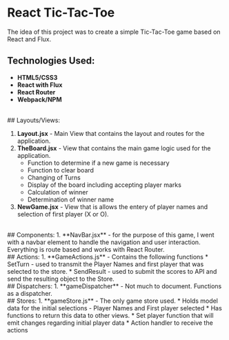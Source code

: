 # React Tic-Tac-Toe

The idea of this project was to create a simple Tic-Tac-Toe game based on React and Flux.

## Technologies Used:

* **HTML5/CSS3**
* **React with Flux**
* **React Router**
* **Webpack/NPM**

<br>
## Layouts/Views:

1. **Layout.jsx** - Main View that contains the layout and routes for the application.
2. **TheBoard.jsx** - View that contains the main game logic used for the application.
   * Function to determine if a new game is necessary
   * Function to clear board
   * Changing of Turns
   * Display of the board including accepting player marks
   * Calculation of winner
   * Determination of winner name
3. **NewGame.jsx** - View that is allows the entery of player names and selection of first player (X or O).

<br>
## Components:
1. **NavBar.jsx** - for the purpose of this game, I went with a navbar element to handle the navigation and user interaction. Everything is route based and works with React Router.

<br>
## Actions:
1. **GameActions.js** - Contains the following functions
   * SetTurn - used to transmit the Player Names and first player that was selected to the store.
   * SendResult - used to submit the scores to API and send the resulting object to the Store.

<br>
## Dispatchers:
1. **gameDispatcher** - Not much to document. Functions as a dispatcher.

<br>
## Stores:
1. **gameStore.js** - The only game store used.
   * Holds model data for the initial selections - Player Names and First player selected
   * Has functions to return this data to other views.
   * Set player function that will emit changes regarding initial player data
   * Action handler to receive the actions
